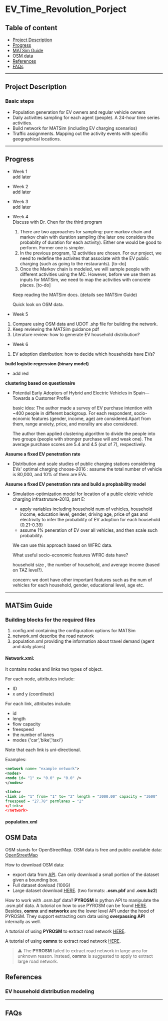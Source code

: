 # EV_Time_Revolution_Porject

## Table of content

- [Project Description](#Project-Description)
- [Progress](#Progress)
- [MATSim Guide](#MATSim-Guide)
- [OSM data](#OSM-Data)
- [References](#References)
- [FAQs](#FAQs)

---

## Project Description

### Basic steps

- Population generation for EV owners and regular vehicle owners
- Daily activities sampling for each agent (people). A 24-hour time series activities.
- Build network for MATSim (including EV charging scenarios)
- Traffic assignments. Mapping out the activity events with specific geographical locations.

---

## Progress

- Week 1</br> add later
- Week 2</br> add later
- Week 3</br> add later
- Week 4</br>
  Discuss with Dr. Chen for the third program

  1. There are two approaches for sampling: pure markov chain and markov chain with duration sampling (the later one considers the probablity of duration for each activity). Either one would be good to perform. Former one is simpler.
  2. In the previous program, 12 activities are chosen. For our project, we need to redefine the activites that associate with the EV public charging (such as going to the restaurants). [to-do]
  3. Once the Markov chain is modeled, we will sample people with different activities using the MC. However, before we use them as inputs for MATSim, we need to map the activities with concrete places. [to-do]

  Keep reading the MATSim docs. (details see MATSim Guide)

  Quick look on OSM data.

- Week 5<br>

1. Compare using OSM data and UDOT .shp file for building the network.
2. Keep reviewing the MATSim guidance pdf
3. Literature review: how to generate EV household distribution?

- Week 6<br>

1. EV adoption distribution: how to decide which households have EVs?

**build logistic regression (binary model)**

- add red

**clustering based on questionaire**

- Potential Early Adopters of Hybrid and Electric Vehicles in Spain—Towards a Customer Profile

  basic idea: The author made a survey of EV purchase intention with ~400 people in different backgroup. For each respondent, socio-ecnomic features (gender, income, age) are considered.Apart from them, range anxiety, price, and morality are also considered.

  The author then applied clustering algorithm to divide the people into two groups (people with stronger purchase will and weak one). The average purchase scores are 5.4 and 4.5 (out of 7), respectively.

  

**Assume a fixed EV penetration rate**

- Distribution and scale studies of public charging stations considering EVs' optimal charging choose-2016
  : assume the total number of vehicle is 80,000, and 10% of them are EVs.

**Assume a fixed EV penetration rate and build a propbability model**

- Simulation-optimization model for location of a public eletric vehicle charging infrastruture-2013, part E:

  - apply variables including household num of vehicles, household income, education level, gender, driving age, price of gas and electrivity to infer the probability of EV adoption for each household (0.21-0.39)
  - assume 1% peneration of EV over all vehicles, and then scale such probability.

  We can use this approach based on WFRC data.

  What useful socio-economic features WFRC data have?

  household size , the number of household, and average income (based on TAZ level?).

  concern: we dont have other important features such as the num of vehicles for each household, gender, educational level, age etc.

---

## MATSim Guide

### Building blocks for the required files

1. config.xml
   containing the configuration options for MATSim
2. network.xml
   describe the road network
3. population.xml
   providing the information about travel demand (agent and daily plans)

#### Network.xml:

It contains nodes and links two types of object.

For each node, attributes include:

- ID
- x and y (coordinate)

For each link, attributes include:

- id
- length
- flow capacity
- freespeed
- the number of lanes
- modes {'car','bike','taxi'}

Note that each link is uni-directional.

Examples:

```xml
<network name= "example network">
<nodes>
<node id= "1" x= "0.0" y= "0.0" />
</nodes>

<links>
<link id= "1" from= "1" to= "2" length = "3000.00" capacity = "3600"
freespeed = "27.78" permlanes = "2"
</links>
</network>
```

#### population.xml

## OSM Data

OSM stands for OpenStreetMap. OSM data is free and public available data: [OpenStreetMap](https://www.openstreetmap.org/)

How to download OSM data:

- export data from [API](https://www.openstreetmap.org/). Can only download a small portion of the dataset given a bounding box.
- Full dataset dowload (100G)
- Large dataset download [HERE](https://download.geofabrik.de/). (two formats: **.osm.pbf** and **.osm.bz2**)

How to work with .osm.bpf data?
**PYROSM** is python API to manipulate the .osm.pbf data.
A tutorial on how to use PYROSM can be found [HERE](https://pyrosm.readthedocs.io/en/latest/basics.html). Besides, **osmnx** and **networkx** are the lower level API under the hood of PYROSM. They support extracting osm data using **overpassing API** internally as well.

A tutorial of using **PYROSM** to extract road network [HERE](https://github.com/yizhiyan1992/EV_Time_Revolution_Porject/blob/main/pyrosm_tutorial.ipynb).

A tutorial of using **osmnx** to extract road network [HERE](https://github.com/yizhiyan1992/EV_Time_Revolution_Porject/blob/main/osmnx_tutorial.ipynb).

> :warning: The **PYROSM** failed to extract road network in large area for unknown reason. Instead, **osmnx** is suggested to apply to extract large road network.

## References

### EV household distribution modeling


---

## FAQs
